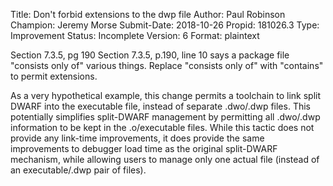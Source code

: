 Title:       Don't forbid extensions to the dwp file
Author:      Paul Robinson
Champion:    Jeremy Morse
Submit-Date: 2018-10-26
Propid:      181026.3
Type:        Improvement
Status:      Incomplete
Version:     6
Format:      plaintext

Section 7.3.5, pg 190
Section 7.3.5, p.190, line 10 says a package file "consists only of" various things.
Replace "consists only of" with "contains" to permit extensions.

As a very hypothetical example, this change permits a toolchain to link split DWARF
into the executable file, instead of separate .dwo/.dwp files. This potentially
simplifies split-DWARF management by permitting all .dwo/.dwp information to be kept
in the .o/executable files.  While this tactic does not provide any link-time
improvements, it does provide the same improvements to debugger load time as the
original split-DWARF mechanism, while allowing users to manage only one actual file
(instead of an executable/.dwp pair of files).
